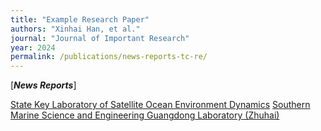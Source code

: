 ```yaml
---
title: "Example Research Paper"
authors: "Xinhai Han, et al."
journal: "Journal of Important Research"
year: 2024
permalink: /publications/news-reports-tc-re/
---
```


[***News Reports***]

[State Key Laboratory of Satellite Ocean Environment Dynamics](https://soed.sio.org.cn/index_kydt/4722.html)
[Southern Marine Science and Engineering Guangdong Laboratory (Zhuhai)](https://www.sml-zhuhai.cn/info/2829.html)
